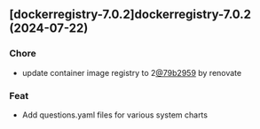 

## [dockerregistry-7.0.2]dockerregistry-7.0.2 (2024-07-22)

### Chore



- update container image registry to 2[@79b2959](https://github.com/79b2959) by renovate

### Feat



- Add questions.yaml files for various system charts